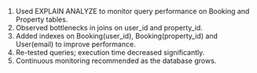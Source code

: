 1. Used EXPLAIN ANALYZE to monitor query performance on Booking and Property tables.
2. Observed bottlenecks in joins on user_id and property_id.
3. Added indexes on Booking(user_id), Booking(property_id) and User(email) to improve performance.
4. Re-tested queries; execution time decreased significantly.
5. Continuous monitoring recommended as the database grows.
